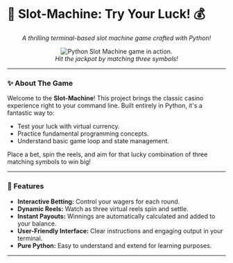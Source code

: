 # 🎰 Slot-Machine: Try Your Luck! 💰

<p align="center">
  <em>A thrilling terminal-based slot machine game crafted with Python!</em>
</p>

<!-- Optional: Add a GIF or a screenshot of your game here for immediate visual appeal! -->
<!-- For example: -->
<p align="center">
  <img src="[https://placehold.co/600x300/a0e0ff/000000?text=Slot+Machine+Game+Screenshot](https://img.freepik.com/free-photo/gambling-slot-machine-casino_53876-123085.jpg?semt=ais_hybrid&w=740&q=80)" alt="Python Slot Machine game in action.">
  <br>
  <em>Hit the jackpot by matching three symbols!</em>
</p>

---

### ✨ About The Game

Welcome to the **Slot-Machine**! This project brings the classic casino experience right to your command line. Built entirely in Python, it's a fantastic way to:
* Test your luck with virtual currency.
* Practice fundamental programming concepts.
* Understand basic game loop and state management.

Place a bet, spin the reels, and aim for that lucky combination of three matching symbols to win big!

---

### 🚀 Features

* **Interactive Betting:** Control your wagers for each round.
* **Dynamic Reels:** Watch as three virtual reels spin and settle.
* **Instant Payouts:** Winnings are automatically calculated and added to your balance.
* **User-Friendly Interface:** Clear instructions and engaging output in your terminal.
* **Pure Python:** Easy to understand and extend for learning purposes.

---
